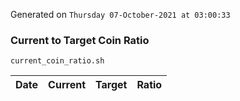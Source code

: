 Generated on `Thursday 07-October-2021 at 03:00:33`

### Current to Target Coin Ratio
`current_coin_ratio.sh`

Date|Current|Target|Ratio
---|---|---|---
